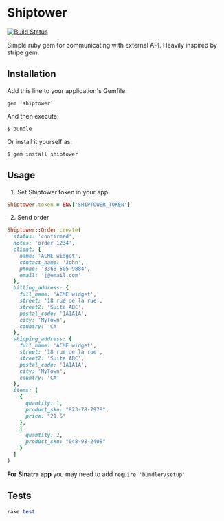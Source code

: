 # Shiptower

[![Build Status](https://semaphoreci.com/api/v1/projects/6d21d520-222b-4cf3-9f8c-18042f869cf1/446455/badge.svg)](https://semaphoreci.com/yafoy/shiptower-ruby)

Simple ruby gem for communicating with external API. Heavily inspired by stripe gem.

## Installation

Add this line to your application's Gemfile:

    gem 'shiptower'

And then execute:

    $ bundle

Or install it yourself as:

    $ gem install shiptower

## Usage

1) Set Shiptower token in your app.

```ruby
Shiptower.token = ENV['SHIPTOWER_TOKEN']
```

2) Send order

```ruby
Shiptower::Order.create(
  status: 'confirmed',
  notes: 'order 1234',
  client: {
    name: 'ACME widget',
    contact_name: 'John',
    phone: '3368 505 9884',
    email: 'j@email.com'
  },
  billing_address: {
    full_name: 'ACME widget',
    street: '18 rue de la rue',
    street2: 'Suite ABC',
    postal_code: '1A1A1A',
    city: 'MyTown',
    country: 'CA'
  },
  shipping_address: {
    full_name: 'ACME widget',
    street: '18 rue de la rue',
    street2: 'Suite ABC',
    postal_code: '1A1A1A',
    city: 'MyTown',
    country: 'CA'
  },
  items: [
    {
      quantity: 1,
      product_sku: "823-78-7978",
      price: "21.5"
    },
    {
      quantity: 2,
      product_sku: "048-98-2408"
    }
  ]
)
```

**For Sinatra app** you may need to add `require 'bundler/setup'`

## Tests

```ruby
rake test
```
